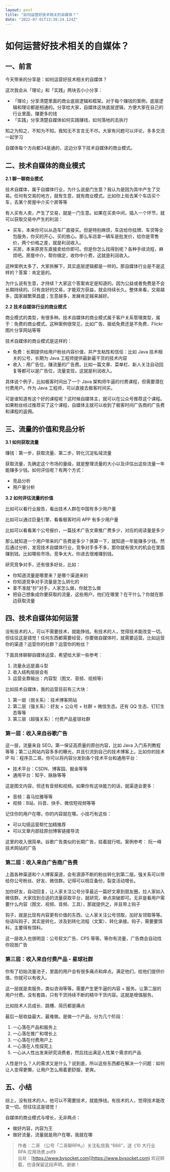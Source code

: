 ```yaml
---
layout: post
title: "如何运营好技术相关的自媒体？"
date: "2022-07-01T13:38:24.124Z"
---
```

如何运营好技术相关的自媒体？
==============

一、前言
----

今天带来的分享是：如何运营好技术相关的自媒体？

这次我会从「理论」和「实践」两块去小小分享：

*   「理论」分享清楚里面的商业底层逻辑和框架。对于每个赚钱的案例，底层逻辑和理论都是相通的。分享给大家，自媒体这块底层逻辑，方便大家在自己的行业里面，赚更多的钱
*   「实践」分享清楚自媒体如何实践赚钱，如何落地的去执行

知之为知之，不知为不知。我知无不言言无不尽。大家有问题可以评论，多多交流一起学习

自媒体每个方向都34是通的，这边分享下技术自媒体的商业模式。

二、技术自媒体的商业模式
------------

**2.1 聊一聊商业模式**

技术自媒体，属于自媒体行业，为什么说是门生意？我认为是因为其中产生了交易。任何有交易的地方，就有生意，就有商业模式。比如你上街去某个车店买个车，去某个房屋中介买个房等等

有人买有人卖，产生了交易，就是一门生意。如果在买卖中间，插入一个环节，就可以获取交易中产生的利润：

*   买车，本来你可以从造车厂直接买。但是特别麻烦，车店给你挂牌、车贷等全包服务，你买的开心，买的放心。那么车店拿一辆车是批发价，给你是零售价，两个价格之差，就是利润收入。
*   买房，本来原房东直接卖给你即可。但是你怎么找得到呢？各种手续流程，麻烦吧。房屋中介，帮你搞定，收你中介费，这就是利润收入。

这种案例太多了，大家拆解下，其实底层逻辑都是一样的。那自媒体行业是不是这样的？答案：肯定是的。

为什么说有生意，才持续？大家这个答案肯定是知道的。因为公益或者免费是不会长期持续的。只有良好的交易，才能双方获益，就会持续长久。整体来看，交易越多，国家越繁荣昌盛；生意越多，发展肯定越来越好。

**2.2 技术自媒体行业的商业模式**

商业模式的类型，有很多种。技术自媒体的商业模式属于客户关系管理类型，属于：免费的商业模式。这种案例很常见，比如广告、报纸免费还是不免费、Flickr 图片分享网站等等

技术自媒体的商业模式是这样的：

*   免费：长期提供给用户粉丝内容价值，并产生粘性和信任：比如 Java 技术相关的公号，长期为 Java 工程师提供最新最干货的技术内容
*   收入：用广告位，赚流量的广告费。比如一篇文章、菜单栏、新人关注自动回复等都可以是广告位，流量变现，这就是利润收入。

具体说个例子，比如极客时间出了一个 Java 架构师牛逼的付费课程，但需要潜在付费用户。作为 Java 工程师，可以直接去极客时间买。

可是谁知道有这个好的课程呢？这时候自媒体主，就可以在公众号推荐这个课程。如果粉丝经过推荐买了这个课程，自媒体主就可以收到了极客时间广告商的广告费和课程的返佣。

三、流量的价值和竞品分析
------------

**3.1 如何获取流量**

赚钱：第一步，获取流量、第二步，转化沉淀私域流量

获取流量，先确定这个市场的量级，就是整理流量的大小以及评估出这些流量一年能赚多少钱。如何评估呢？有两个方式：

*   竞品分析
*   用户量分析

**3.2 如何评估流量的价值**

比如可以看行业报告，看出技术人群在中国有多少用户量

比如可以通过巨量引擎，看看极客时间 APP 有多少用户量

比如可以看看某个公号报价，一篇技术广告文章推广费多少，对应的阅读量是多少

那么就知道一个用户带来的广告费是多少？换算一下，就知道一年能赚多少钱。然后通过分析，发现技术自媒体行业，竞争对手多不多，那你就有很大的机会在里面赚到钱。比如哪些市场，竞争太大，你进去很难赚到钱。

研究竞争对手，还有很多好处，比如：

*   你知道流量是哪里来？是哪个渠道来的
*   你知道竞争对手流量是怎么转化的
*   拿不准就“抄”对手，人家怎么做，你就怎么做
*   把自己想象成你要获取的流量，这些用户。他们在哪里？在干什么？你就在那边获取流量

四、技术自媒体如何运营
-----------

没有技术的人，可以不需要技术，就能挣钱。有技术的人，觉得技术能改变一切。但往往这是错觉！任何东西都需要经营，你要做自媒体时，就需要运营。比如运营你的渠道？运营你的社群？运营你的粉丝？

下面具体聊聊自媒体运营，希望给大家一些参考：

1.  流量永远是漏斗型
2.  收入结构层层会有
3.  运营全靠输出：内容型（图文、音频、视频等）

比如技术自媒体，我的运营目前有三大块：

1.  第一层（弱关系）：技术博客网站
2.  第二层（强关系）：好友 + 公众号 + 社群 = 微信生态。还有 QQ 生态、钉钉生态等等
3.  第三层（超强关系）：付费产品星球社群

### 第一层：收入来自谷歌广告

这一层，流量来自 SEO。第一保证高质量的原创内容，比如 Java 入门系列教程等等；第二让网站内容多多的曝光，并且引流到自己的技术博客上。比如你的技术 IP 叫：程序员二哥。你可以将内容分发到各个技术平台和通用平台：

*   技术平台：CSDN、博客园、掘金等等
*   通用平台：知乎、脉脉等等

这是图文内容，但还有音频和视频。如果你有这块能力的话，就渠道会更多：

*   音频：喜马拉雅等等
*   视频：B站、抖音、快手、微信短视频等等

记住你的用户在哪，你的内容就在哪。小技巧有这些：

*   可以勾搭运营帮忙加精推荐
*   可以文章内部挂原创博客链接导流

这里的收入很简单。谷歌广告类似的长期广告，挂着就行啦。案例参考： 阮一峰 技术网站的广告

### 第二层：收入来自广告商广告费

上面各种渠道和个人博客渠道，会有源源不断的粉丝转化到第二层。强关系可以带给你公号粉丝、好友、微信群。记得可以相互备份，裂变活动增长。

加你好友，自动回复，让人家关注公号分享最近一篇好文章到朋友圈，拉人家如入微信群。大家找到合适的流量获取平台，就研究，单点突破即可。无非是看用户需要什么内容（图文、视频、音频、工具），那就提供之，并且带上钩子

钩子，就是比现有内容更有价值的东西，让人家关注公号领取，加好友领取等等。俗话叫钩子，其实是转化，涉及到转化流程（文案）、转化承接。钩子，需要要饵料，主要得有饵料。

这一层收入也很明显：公号软文广告、CPS 等等。等你有流量，广告商会自动找你投放广告

### 第三层：收入来自付费产品 - 星球社群

你有了初始流量池子，里面的用户会有很多痛点和痒点。满足他们，给他们提供价值，你就可以有收入。

这一层就是卖服务，类似咨询等等。需要产生更牛逼的内容 + 服务。让第二层的用户付费。没有套路，只有干货持续不断的精华干货内容。这就是增值服务。

比如技术人员成长、跳槽、简历都是痛点

最后一层收益最大，最难做。是做一个产品，分为几个阶段：

1.  一心落在产品和服务上
2.  一心落在推广和增长上
3.  一心落在付费用户上
4.  一心落在人性探究上
5.  一心从人性出发来研究消费者，然后找出满足人性某个需求的产品

人性是什么？人的需求又是什么？说到底，所以这些东西都在解决一个问题：如何让人变得更懒，让用户怎么用着更舒服，更爽。

五、小结
----

综上，没有技术的人，他可以不需要技术，就能挣钱。有技术的人，觉得技术能改变一切。但往往这是错觉！

自媒体的商业模式与增长，无非两点：

*   做好内容，内容为王
*   做好流量，流量就是用户在哪，我就在哪

> 作者：二哥 （公号「二哥聊RPA」）关注私信我 “666”，送《10 大行业 RPA 应用场景.pdf》  
> 出处：[https://www.bysocket.com](https://www.bysocket.com) 欢迎转载，也请保留这段声明。谢谢！